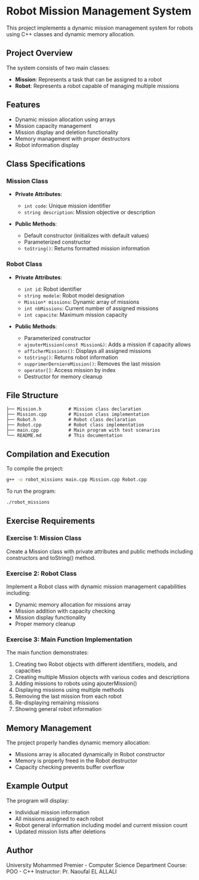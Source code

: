 # Robot Mission Management System

This project implements a dynamic mission management system for robots using C++ classes and dynamic memory allocation.

## Project Overview

The system consists of two main classes:
- **Mission**: Represents a task that can be assigned to a robot
- **Robot**: Represents a robot capable of managing multiple missions

## Features

- Dynamic mission allocation using arrays
- Mission capacity management
- Mission display and deletion functionality
- Memory management with proper destructors
- Robot information display

## Class Specifications

### Mission Class
- **Private Attributes**:
  - `int code`: Unique mission identifier
  - `string description`: Mission objective or description

- **Public Methods**:
  - Default constructor (initializes with default values)
  - Parameterized constructor
  - `toString()`: Returns formatted mission information

### Robot Class
- **Private Attributes**:
  - `int id`: Robot identifier
  - `string modele`: Robot model designation
  - `Mission* missions`: Dynamic array of missions
  - `int nbMissions`: Current number of assigned missions
  - `int capacite`: Maximum mission capacity

- **Public Methods**:
  - Parameterized constructor
  - `ajouterMission(const Mission&)`: Adds a mission if capacity allows
  - `afficherMissions()`: Displays all assigned missions
  - `toString()`: Returns robot information
  - `supprimerDerniereMission()`: Removes the last mission
  - `operator[]`: Access mission by index
  - Destructor for memory cleanup

## File Structure

```
├── Mission.h          # Mission class declaration
├── Mission.cpp        # Mission class implementation
├── Robot.h            # Robot class declaration
├── Robot.cpp          # Robot class implementation
├── main.cpp           # Main program with test scenarios
└── README.md          # This documentation
```

## Compilation and Execution

To compile the project:
```bash
g++ -o robot_missions main.cpp Mission.cpp Robot.cpp
```

To run the program:
```bash
./robot_missions
```

## Exercise Requirements

### Exercise 1: Mission Class
Create a Mission class with private attributes and public methods including constructors and toString() method.

### Exercise 2: Robot Class
Implement a Robot class with dynamic mission management capabilities including:
- Dynamic memory allocation for missions array
- Mission addition with capacity checking
- Mission display functionality
- Proper memory cleanup

### Exercise 3: Main Function Implementation
The main function demonstrates:
1. Creating two Robot objects with different identifiers, models, and capacities
2. Creating multiple Mission objects with various codes and descriptions
3. Adding missions to robots using ajouterMission()
4. Displaying missions using multiple methods
5. Removing the last mission from each robot
6. Re-displaying remaining missions
7. Showing general robot information

## Memory Management

The project properly handles dynamic memory allocation:
- Missions array is allocated dynamically in Robot constructor
- Memory is properly freed in the Robot destructor
- Capacity checking prevents buffer overflow

## Example Output

The program will display:
- Individual mission information
- All missions assigned to each robot
- Robot general information including model and current mission count
- Updated mission lists after deletions

## Author

University Mohammed Premier - Computer Science Department
Course: POO - C++
Instructor: Pr. Naoufal EL ALLALI
